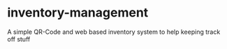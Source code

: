 # inventory-management
A simple QR-Code and web based inventory system to help keeping track off stuff
